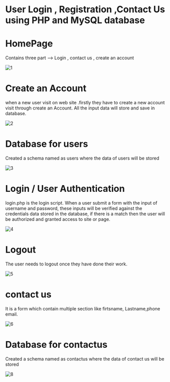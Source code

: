 # User Login , Registration ,Contact Us using PHP and MySQL database


# HomePage
Contains three part --> Login , contact us , create an account

![1](https://user-images.githubusercontent.com/78337878/182230753-d63f44ce-d657-4ab6-b79b-f6a5d3332209.png)

# Create an Account


when a new user visit on web site .firstly they have to create a new account visit through create an Account.
All the input data will store and save in database.

![2](https://user-images.githubusercontent.com/78337878/182231033-37136a6b-dfac-48a5-9447-9031e11092f0.png)


# Database for users 

Created a schema named as users where the data of users will be stored


![3](https://user-images.githubusercontent.com/78337878/182231233-d6abbec9-6892-442b-b161-b0ac5f62b710.png)

# Login / User Authentication

login.php is the login script. When a user submit a form with the input of username and password, 
these inputs will be verified against the credentials data stored in the database,
if there is a match then the user will be authorized and granted access to site or page.

![4](https://user-images.githubusercontent.com/78337878/182231291-e18338d5-d272-4269-8c92-d795532561e8.png)

# Logout 
The user needs to logout once they have done their work.

![5](https://user-images.githubusercontent.com/78337878/182232045-e02b0266-e11b-4f3f-af22-3287a6b04aa4.png)

# contact us 

 It is a form which contain multiple section like firtsname, Lastname,phone email.
 
 
![6](https://user-images.githubusercontent.com/78337878/182231706-aa58f5a2-c92f-484e-803c-e39a5b3f26f4.png)


# Database for contactus 

Created a schema named as contactus where the data of contact us will be stored


![8](https://user-images.githubusercontent.com/78337878/182231835-30962618-f3c9-4203-9392-4104c36aaf8f.png)
